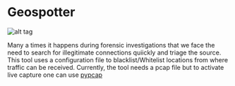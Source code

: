 Geospotter
==========

![alt tag](https://raw.github.com/achinkulshrestha/geospotter/master/img/main.png)

Many a times it happens during forensic investigations that we face the need to search for illegitimate connections quiickly and triage the source. This tool uses a configuration file to blacklist/Whitelist locations from where traffic can be received. Currently, the tool needs a pcap file but to activate live capture one can use [pypcap](http://code.google.com/pypcap)
